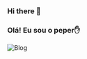 ### Hi there 👋
### Olá! Eu sou o peper✋

![Blog](https://img.shields.io/badge/JavaScript-F7DF1E?style=for-the-badge&logo=javascript&logoColor=black/)






